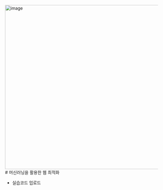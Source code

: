 <img width="542" alt="image" src="https://github.com/user-attachments/assets/07646a5e-b44e-4570-b830-419fe463110a">
# 머신러닝을 활용한 웹 최적화

- 실습코드 업로드

